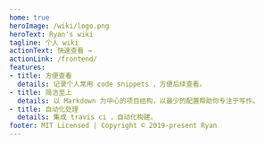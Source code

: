 ```yaml
---
home: true
heroImage: /wiki/logo.png
heroText: Ryan's wiki
tagline: 个人 wiki
actionText: 快速查看 →
actionLink: /frontend/
features:
- title: 方便查看
  details: 记录个人常用 code snippets ，方便后续查看。
- title: 简洁至上
  details: 以 Markdown 为中心的项目结构，以最少的配置帮助你专注于写作。
- title: 自动化处理
  details: 集成 travis ci ，自动化构建。
footer: MIT Licensed | Copyright © 2019-present Ryan
---
```

